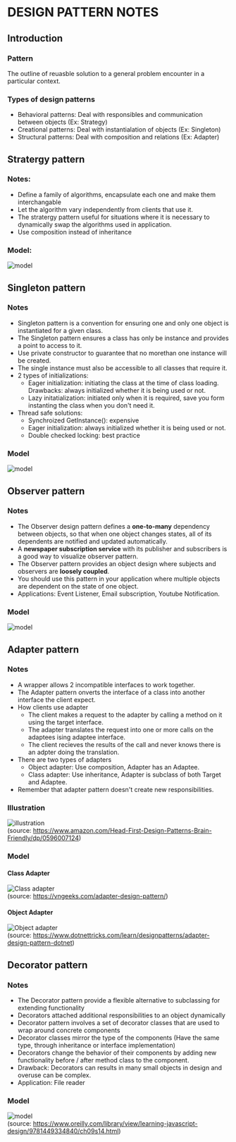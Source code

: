 # DESIGN PATTERN NOTES
## Introduction
### Pattern
The outline of reuasble solution to a general problem encounter in a particular context.
### Types of design patterns
* Behavioral patterns: Deal with responsibles and communication between objects (Ex: Strategy)
* Creational patterns: Deal with instantialation of objects (Ex: Singleton)
* Structural patterns: Deal with composition and relations (Ex: Adapter)  
## Stratergy pattern
### Notes:
  * Define a family of algorithms, encapsulate each one and make them interchangable
  * Let the algorithm vary independently from clients that use it.
  * The stratergy pattern useful for situations where it is necessary to dynamically swap the algorithms used in application.
  * Use composition instead of inheritance
### Model:
![model](https://v1study.com/public/images/article/1550310969_strategy-uml-diagram.png)

## Singleton pattern
### Notes
* Singleton pattern is a convention for ensuring  one and only one object  is instantiated for a given class.
* The Singleton pattern ensures a class has only be instance and provides a point to access to it.
* Use private constructor to guarantee that no morethan one instance will be created. 
* The single instance must also be accessible to all classes that require it.
* 2 types of initializations:
  * Eager initialization: initiating the class at the time of class loading. Drawbacks: always initialized whether it is being used or not.
  * Lazy initatialization: initiated only when it is required, save you form instanting the class when you don't need it.
* Thread safe solutions:
  * Synchroized GetInstance(): expensive 
  * Eager initialization:  always initialized whether it is being used or not.
  * Double checked locking: best practice

### Model 
![model](https://refactoring.guru/images/patterns/diagrams/singleton/structure-en-indexed.png)

## Observer pattern
### Notes 
* The Observer design pattern defines a **one-to-many** dependency between objects, so that when one object changes states, all of its dependents are notified and updated automatically.
* A **newspaper subscription service** with its publisher and subscribers is a good way to visualize observer pattern.
* The Observer pattern provides an object design where subjects and observers are **loosely coupled**.
* You should use this pattern in your application where multiple objects are dependent on the state of one object.
* Applications: Event Listener, Email subscription, Youtube Notification.
### Model
![model](https://www.researchgate.net/profile/Armando_Rene_Narvaez_Contreras/publication/314175216/figure/fig6/AS:467513608806407@1488475338457/Observer-pattern-class-diagram.png)    

## Adapter pattern
### Notes
* A wrapper allows 2 incompatible interfaces to work together.
* The Adapter pattern onverts the interface of a class into another interface the client expect.
* How clients use adapter
  * The client makes a request to the adapter by calling a method on it using the target interface.
  * The adapter translates the request into one or more calls on the adaptees ising adaptee interface.
  * The client recieves the results of the call and never knows there is an adpter doing the translation.
* There are two types of adapters 
  * Object adapter: Use composition, Adapter has an Adaptee.
  * Class adapter: Use inheritance, Adapter is subclass of both Target and Adaptee.
* Remember that adapter pattern doesn't create new responsibilities.
### Illustration
![illustration](https://encrypted-tbn0.gstatic.com/images?q=tbn%3AANd9GcSD6MXYLGxC7SB5SSzujANO4ezBkpw7YsHcbQ&usqp=CAU)\
(source: https://www.amazon.com/Head-First-Design-Patterns-Brain-Friendly/dp/0596007124)
### Model
#### Class Adapter
![Class adapter](https://encrypted-tbn0.gstatic.com/images?q=tbn%3AANd9GcQZHcfcqkH1fKrzoaiwgL7AEctvSGGMGGZGqg&usqp=CAU)\
(source: https://vngeeks.com/adapter-design-pattern/)
#### Object Adapter 
![Object adapter](https://dotnettrickscloud.blob.core.windows.net/img/designpatterns/adapter.png)\
(source: https://www.dotnettricks.com/learn/designpatterns/adapter-design-pattern-dotnet)

## Decorator pattern 
### Notes 
* The Decorator pattern provide a flexible alternative to subclassing for extending functionality
* Decorators attached additional responsibilities to an object dynamically
* Decorator pattern involves a set of decorator classes that are used to wrap around concrete components
* Decorator classes mirror the type of the components (Have the same type, through inheritance or interface implementation)
* Decorators change the behavior of their components by adding new functionality before / after method class to the component.
* Drawback: Decorators can results in many small objects in design and overuse can be complex.
* Application: File reader
### Model 
![model](https://www.oreilly.com/library/view/learning-javascript-design/9781449334840/httpatomoreillycomsourceoreillyimages1547817.png)\
(source: https://www.oreilly.com/library/view/learning-javascript-design/9781449334840/ch09s14.html)